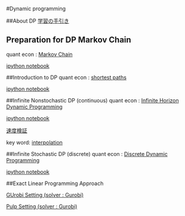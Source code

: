 

#Dynamic programming

##About DP
[学習の手引き](https://drive.google.com/file/d/0BxFDo4BybTIzRU9aLU5nRXRkclk/view?usp=sharing)

## Preparation for DP __Markov Chain__
quant econ : [Markov Chain](http://quant-econ.net/py/finite_markov.html)

[ipython notebook](https://github.com/keiikegami/DP/blob/master/Finite%20Markov%20Chain.ipynb)

##Introduction to DP
quant econ : [shortest paths](http://quant-econ.net/py/short_path.html)

[ipython notebook](https://github.com/keiikegami/DP/blob/master/shortest_path_problem%20(introduction%20to%20DP).ipynb)

##Infinite Nonstochastic DP (continuous)
quant econ : [Infinite Horizon Dynamic Programming](http://quant-econ.net/py/dp_intro.html#fvi-alg-py)

[ipython notebook](https://github.com/keiikegami/DP/blob/master/inifinite_nonstochastic_DP.ipynb)

[速度検証](https://github.com/keiikegami/DP/blob/master/Continuous%20DP%20%E9%80%9F%E5%BA%A6%E6%A4%9C%E8%A8%BC.ipynb)

key word: [interpolation](https://en.wikipedia.org/wiki/Interpolation)

##Infinite Stochastic DP (discrete)
quant econ : [Discrete Dynamic Programming](http://quant-econ.net/py/discrete_dp.html)


[ipython notebook](https://github.com/keiikegami/DP/blob/master/discrete%20dynamic%20programming.ipynb)

##Exact Linear Programming Approach

[GUrobi Setting (solver : Gurobi)](https://github.com/keiikegami/DP/blob/master/Gurobi_approach.ipynb)

[Pulp Setting (solver : Gurobi)](https://github.com/keiikegami/DP/blob/master/pulp(method%20%3D%20Gurobi)_approach.ipynb)
